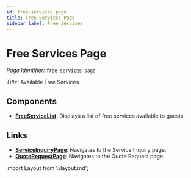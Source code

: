 ```yaml
---
id: free-services-page
title: Free Services Page
sidebar_label: Free Services
---
```


# Free Services Page

*Page Identifier:* `free-services-page`

*Title:* Available Free Services

## Components
- [**FreeServiceList**](/docs/components/free_service_list.md): Displays a list of free services available to guests.

## Links
- [**ServiceInquiryPage**](/docs/pages/service-inquiry-page): Navigates to the Service Inquiry page.
- [**QuoteRequestPage**](/docs/pages/quote-request-page): Navigates to the Quote Request page.

import Layout from './layout.md';

<Layout />


